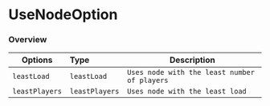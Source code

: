 # UseNodeOption

### Overview

| Options        | Type           | Description                                  |
|----------------|:---------------|----------------------------------------------|
| `leastLoad`    | `leastLoad`    | `Uses node with the least number of players` |
| `leastPlayers` | `leastPlayers` | `Uses node with the least load`              |
